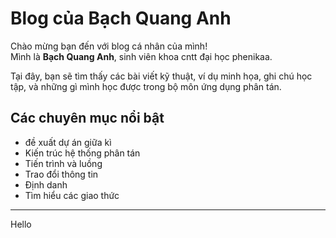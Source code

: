 # Blog của Bạch Quang Anh

Chào mừng bạn đến với blog cá nhân của mình!  
Mình là **Bạch Quang Anh**, sinh viên khoa cntt đại học phenikaa.

Tại đây, bạn sẽ tìm thấy các bài viết kỹ thuật, ví dụ minh họa, ghi chú học tập, và những gì mình học được trong bộ môn ứng dụng phân tán.

## Các chuyên mục nổi bật

- đề xuất dự án giữa kì
- Kiến trúc hệ thống phân tán
- Tiến trình và luồng
- Trao đổi thông tin
- Định danh
- Tìm hiểu các giao thức

---

Hello
